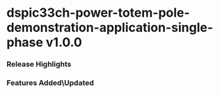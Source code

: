 # dspic33ch-power-totem-pole-demonstration-application-single-phase v1.0.0
### Release Highlights



### Features Added\Updated




